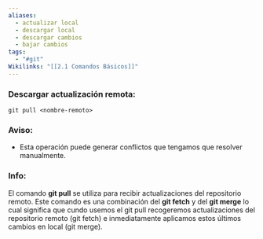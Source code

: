 ```yaml
---
aliases:
  - actualizar local
  - descargar local
  - descargar cambios
  - bajar cambios
tags:
  - "#git"
Wikilinks: "[[2.1 Comandos Básicos]]"
---
```

### Descargar actualización remota:
~~~
git pull <nombre-remoto>
~~~

### Aviso:
- Esta operación puede generar conflictos que tengamos que resolver manualmente.
### Info:

El comando **git pull** se utiliza para recibir actualizaciones del repositorio remoto. Este comando es una combinación del **git fetch** y del **git merge** lo cual significa que cundo usemos el git pull recogeremos actualizaciones del repositorio remoto (git fetch) e inmediatamente aplicamos estos últimos cambios en local (git merge).